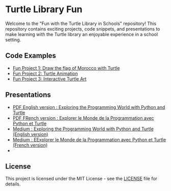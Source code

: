 # Turtle Library Fun

Welcome to the "Fun with the Turtle Library in Schools" repository! This repository contains exciting projects, code snippets, and presentations to make learning with the Turtle library an enjoyable experience in a school setting.

## Code Examples
- [Fun Project 1: Draw the flag of Morocco with Turtle](morocco_flag.py)
- [Fun Project 2: Turtle Animation]()
- [Fun Project 3: Interactive Turtle Art]()

## Presentations
- [PDF English version : Exploring the Programming World with Python and Turtle](explore_python_turtle_world_eng.pdf)
- [PDF FRench version : Explorer le Monde de la Programmation avec Python et Turtle](explore_python_turtle_world_fr.pdf)
- [Medium : Exploring the Programming World with Python and Turtle (English version)](https://larbi-ouiyzme.medium.com/exploring-the-programming-world-with-python-and-turtle-9cc7da096528)
- [Medium : EExplorer le Monde de la Programmation avec Python et Turtle (French version)](https://larbi-ouiyzme.medium.com/explorer-le-monde-de-la-programmation-avec-python-et-turtle-french-version-bcefd89b76f3)
- 
## License
This project is licensed under the MIT License - see the [LICENSE](LICENSE) file for details.

